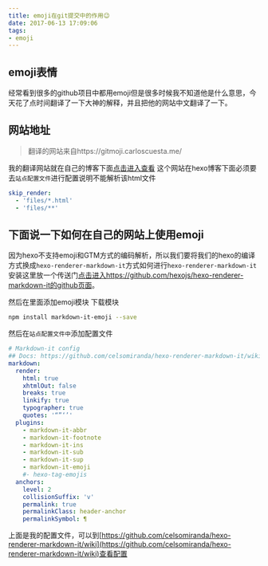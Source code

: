 ```yaml
---
title: emoji在git提交中的作用😉
date: 2017-06-13 17:09:06
tags:
- emoji
---
```

## emoji表情
经常看到很多的github项目中都用emoji但是很多时候我不知道他是什么意思，今天花了点时间翻译了一下大神的解释，并且把他的网站中文翻译了一下。
<!--more-->
## 网站地址
> 翻译的网站来自https://gitmoji.carloscuesta.me/


我的翻译网站就在自己的博客下面[点击进入查看](https://forvoid.github.io/files/emoji_develop/index.html)
这个网站在hexo博客下面必须要去`站点配置文件`进行配置说明不能解析该html文件
```yml
skip_render:
  - 'files/*.html'
  - 'files/**'
```
## 下面说一下如何在自己的网站上使用emoji
因为hexo不支持emoji和GTM方式的编码解析，所以我们要将我们的hexo的编译方式换成`hexo-renderer-markdown-it`方式如何进行`hexo-renderer-markdown-it`安装这里放一个传送门[点击进入https://github.com/hexojs/hexo-renderer-markdown-it的github页面](https://github.com/hexojs/hexo-renderer-markdown-it)。

然后在里面添加emoji模块
下载模块
```bash
npm install markdown-it-emoji --save
```

然后在`站点配置文件中`添加配置文件
```yml
# Markdown-it config
## Docs: https://github.com/celsomiranda/hexo-renderer-markdown-it/wiki
markdown:
  render:
    html: true
    xhtmlOut: false
    breaks: true
    linkify: true
    typographer: true
    quotes: '“”‘’'
  plugins:
    - markdown-it-abbr
    - markdown-it-footnote
    - markdown-it-ins
    - markdown-it-sub
    - markdown-it-sup
    - markdown-it-emoji
    #- hexo-tag-emojis
  anchors:
    level: 2
    collisionSuffix: 'v'
    permalink: true
    permalinkClass: header-anchor
    permalinkSymbol: ¶
```
上面是我的配置文件，可以到[https://github.com/celsomiranda/hexo-renderer-markdown-it/wiki](https://github.com/celsomiranda/hexo-renderer-markdown-it/wiki)查看配置
